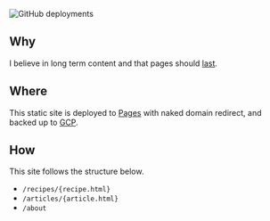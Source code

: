 ![GitHub deployments](https://img.shields.io/github/deployments/aefhm/blog/blog%20(production))

## Why
I believe in long term content and that pages should [last](https://jeffhuang.com/designed_to_last/).

## Where
This static site is deployed to [Pages](https://developers.cloudflare.com/pages/) with naked domain redirect, and backed up to [GCP](https://cloud.google.com/source-repositories/docs).

## How
This site follows the structure below.

- `/recipes/{recipe.html}`
- `/articles/{article.html}`
- `/about`
